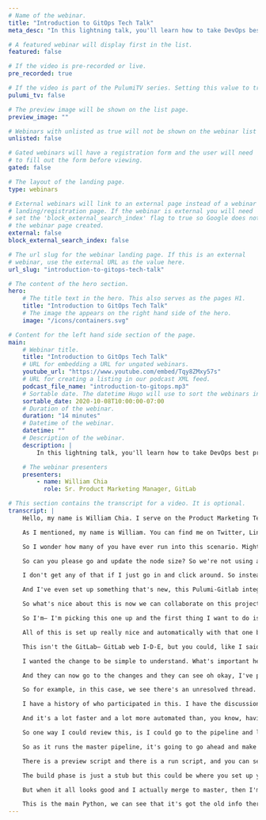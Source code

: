 ```yaml
---
# Name of the webinar.
title: "Introduction to GitOps Tech Talk"
meta_desc: "In this lightning talk, you'll learn how to take DevOps best practices used for application development and apply them to infrastructure automation."

# A featured webinar will display first in the list.
featured: false

# If the video is pre-recorded or live.
pre_recorded: true

# If the video is part of the PulumiTV series. Setting this value to true will list the video in the "PulumiTV" section.
pulumi_tv: false

# The preview image will be shown on the list page.
preview_image: ""

# Webinars with unlisted as true will not be shown on the webinar list
unlisted: false

# Gated webinars will have a registration form and the user will need
# to fill out the form before viewing.
gated: false

# The layout of the landing page.
type: webinars

# External webinars will link to an external page instead of a webinar
# landing/registration page. If the webinar is external you will need
# set the 'block_external_search_index' flag to true so Google does not index
# the webinar page created.
external: false
block_external_search_index: false

# The url slug for the webinar landing page. If this is an external
# webinar, use the external URL as the value here.
url_slug: "introduction-to-gitops-tech-talk"

# The content of the hero section.
hero:
    # The title text in the hero. This also serves as the pages H1.
    title: "Introduction to GitOps Tech Talk"
    # The image the appears on the right hand side of the hero.
    image: "/icons/containers.svg"

# Content for the left hand side section of the page.
main:
    # Webinar title.
    title: "Introduction to GitOps Tech Talk"
    # URL for embedding a URL for ungated webinars.
    youtube_url: "https://www.youtube.com/embed/Tqy8ZMxy57s"
    # URL for creating a listing in our podcast XML feed.
    podcast_file_name: "introduction-to-gitops.mp3"
    # Sortable date. The datetime Hugo will use to sort the webinars in date order.
    sortable_date: 2020-10-08T10:00:00-07:00
    # Duration of the webinar.
    duration: "14 minutes"
    # Datetime of the webinar.
    datetime: ""
    # Description of the webinar.
    description: |
        In this lightning talk, you'll learn how to take DevOps best practices used for application development such as version control, collaboration, compliance, and CI/CD, and apply them to infrastructure automation.

    # The webinar presenters
    presenters:
        - name: William Chia
          role: Sr. Product Marketing Manager, GitLab

# This section contains the transcript for a video. It is optional.
transcript: |
    Hello, my name is William Chia. I serve on the Product Marketing Team at GitLab. In the next 15 minutes I'm going to show you how to manage E-K-S kubernetes clusters on A-W-S with GitLab and Pulumi using GitOps principles for collaboration and compliance. At the end, I'll walk you through all of the code that I'm using to make it all happen so that you can try it out yourself. To get started let me go ahead and share my screen. This is an introduction to GitOps and I'm happy to be here at the Cloud Engineering Summit.

    As I mentioned, my name is William. You can find me on Twitter, LinkedIn and I would love to connect with you all. And as I mentioned all of the code and links, I'll be showing today, are in this GitLab repository. GitLab dot come slash William Chia slash A-W-S dash P-Y dash E-K-S. I’ve mirrored all the code here so you can check it out yourselves. And if there's anything interesting or you have any questions, please do go ahead and tweet it out. You can tweet me at @TheWilliamChia. Use the hashtag #Cloud EngineeringSummit or hashtag #GitOps.

    So I wonder how many of you have ever run into this scenario. Might be a little familiar. You are logged into the A-W-S console and you need to do some type of infrastructure management, but it's not exactly designed for collaboration. For example, here I have an E-K-S node group that's part of a kubernetes cluster and I can see that it's got a four node maximum with three node desire state. And I've heard from my dev team that this is— this is kind of a bit large. Really this should be smaller or really I only need two nodes. This is a small service doesn't get a lot of traffic.

    So can you please go and update the node size? So we're not using as many resources. Well, one way to do it is I can just click around in a GUI and edit and make the changes and go ahead and save those, but the problem is, who knows about it. How did I know I made the right changes? What kind of review did it go through? Where's the record of the actions taken? And is that record in context of all of my other infrastructure changes? You can see— and for that matter if somebody else wants to do the same thing again, you have the same problem arise, or the same situation arise, and you want to modify the infra to match that, where's the record of that? How do I understand any of those things?

    I don't get any of that if I just go in and click around. So instead what I want to do is, I want to use GitOps, I want to use infrastructure as code using Pulumi to manage this. So let me show you what that looks like. Here I have a repo and I've taken this repo as a sample from Pulumi’s examples. They're all here in this GitHub repo. I happen to use the Python E-K-S one, but if you look at this example, you can find almost any cloud and any language, there's a lot to start with there. Additionally, I've set it up for GitLab’s C-I-C-D and that instruction is here. I'll walk you through this code at the end.

    And I've even set up something that's new, this Pulumi-Gitlab integration. And with this webhook, you get some cool interaction that I’ll show a bit later on in the demo. So let me show you a GitOps workflow to go ahead and update that cluster. The first thing is, let's say someone on our dev team is going to log a new issue in GitLab and they're going to say reduce the node size, using too much power, need less power. Usually we need more power. But in this case we need less power. We want to slim it down.

    So what's nice about this is now we can collaborate on this project. I can leave comments and this sort of thing. And let's say in this case this is a comment bot, but let's just imagine it's someone on the dev team or perhaps a— an engineering manager and they're going to assign the task to me to go pick it up. Maybe send me a note with a tag so that I get a notification. Can you pick this one up? And then if we look at the view from my own GitLab, I can see I probably got a to-do here. And I can see hey, can you pick this one up? So I'll go ahead and take a look at that and I can say @cbot2000, yeah, no prob.

    So I'm— I'm picking this one up and the first thing I want to do is from this issue, I want to create a merge request and what that's going to do is create a new branch for me, so that I can start working on this request and it's going to start a merge request to merge that branch back into master and it's going to tie this to the issue so that when this gets merged it's going to go ahead and close this. Last thing it's going to do is going to mark it as a draft, so people know I'm still working on this and they don't don't merge it automatically.

    All of this is set up really nice and automatically with that one button. So the next thing is, I might check out the branch and work on it locally, but I'm going to go ahead and open this up in my web I-D-E. Here I have my all of my YAML and code set up. I'll walk through this in a little bit when you can see how it works and then I'll show you what it's doing. But in this case, I'm using this Pulumi Python to set the size with infrastructure as code rather than a manual click. So for example, let's set this down to a node size of two, and I'm going to say reduce nodes to two. And go ahead and commit that.

    This isn't the GitLab— GitLab web I-D-E, but you could, like I said, you could do this locally as well. So now I can see that a few things have happened since I've committed that code. It's kicked off a pipeline to go ahead and test that out. So I think this is probably ready. I'm going to mark it is ready and I'm going to go ahead and tag for review @cbot2000 How does this look to you? And even though I'm using a kind of trivial example here, I'm just changing a few nodes.

    I wanted the change to be simple to understand. What's important here is this collaboration. This is how as platform engineers, infrastructure and operations engineers, you can collaborate with each other or collaborate with your dev teams so that you have collaboration between developers, a security team, the operations team, all in one place. So if we look now back at our comment box view of the— of the issue they see, okay here is this related merge request.

    And they can now go to the changes and they can see oh okay, I've put it to two and maybe they might make a comment, you know, looks good, or maybe if there's a question they could provide an in-line suggestion, you know, maybe to make it three instead of two, not 23, but in this case we think that two looks good. We're going to add that comment. And others can add those kind of in-line comments, and what that does is creates an unresolved thread here. So this is really nice because when we go through, we can look at the merge request. And see all of our feedback from our peers.

    So for example, in this case, we see there's an unresolved thread. We're going to jump to that thread. In this case we're just being told this looks good, but maybe it might be something to address and when we address that problem, then we can resolve the thread so we can see, we'll go ahead and resolve the thread. And that'll make the change ready to merge. We can also see that our pipeline passed and it all looks good. What I can do now is, go ahead and merge the code because it's been reviewed and what's really nice about this is in my Git— Git commit history, I have a history of what exact changes were made.

    I have a history of who participated in this. I have the discussion that took place. I was able to collaborate. So even with this small trivial change, I've been able to have a lot of collaboration and even have some compliance capabilities. For example, let's say you might want a lot of people to be able to suggest changes to your infrastructure. Anybody could make a merge request to suggest a change, but you could lock down the permission so that maybe only a few people have that ability to merge or approve. And so this allows you to stay compliant as well with your internal compliance policies, or if you have regulatory compliance.

    And it's a lot faster and a lot more automated than, you know, having that change management meeting. This is a much more modern way to do it. What I can see here is as I've merged, it’s gone and kicked off a pipeline to go ahead and do my master pipeline where I have a build and an infrastructure update. And the last thing that I want to show that's really neat is, here is the Pulumi integration. So even though this comment was left by the comment bot, you can see I didn't leave it. This was done via the integration and what it's done is set the Pulumi plan output directly as a comment.

    So one way I could review this, is I could go to the pipeline and look at the actual job. And I can see the job that's run. I can even go to the permalink which is really nice. I can open this up inside of Pulumi console. I get a lot of nice changes here. I can see what was updated, but instead of having to make all of those clicks and all of those steps, with that one webhook that we set up, we get a comment here to show us what the update and what the change was made from Pulumi.

    So as it runs the master pipeline, it's going to go ahead and make those changes, update those in my cluster. We’ll take a look at those in just a moment. Let me walk you through some of the code. So as I mentioned, I started with the basic A-W-S Python E-K-S example that I just downloaded off the repository and I just made a few changes. One of the changes was I added the GitLab C-I-C-D configuration and this added three scripts here. A setup script, which basically just logs into Pulumi. So when this setup script runs, it's going to log me in.

    There is a preview script and there is a run script, and you can see these are exactly the same. The only difference is this one runs Pulumi Preview. So it's going to show me the changes, but not actually enact them, and this one actually runs Pulumi Up and go ahead— go ahead and make the changes. And this is my GitLab C-I YAML file. So this is the file that is configuring these pipelines that are running. You can see I've got two stages here, a build an infrastructure update.

    The build phase is just a stub but this could be where you set up your U-I, your service, and the infrastructure update is the one we care about. So what we're doing here is on the master branch we are running the Run Pulumi, or the Pulumi Up script, to enact the changes. And on the merge request we're running the preview. So when we have a merge request, this is the test, I just want to see the preview. I don't, you know, every time I make a change in a merge request, I don't want it to actually go in and enact those changes, I just want to preview them.

    But when it all looks good and I actually merge to master, then I'm actually going to run the Pulumi Up and enact those changes on A-W-S. And the last thing I'll point out, a really nice feature, is that in order to make this really easy is I've just pulled the Pulumi Python image off of Docker Hub, so that it already has Pulumi installed when it goes to run my C-C-D. It just pulls in this image and it can just start executing these commands. That's a— that's the basic setup.

    This is the main Python, we can see that it's got the old info there, but if I do a Git pull, it'll— it'll pull my changes and I can see, there we go, now it's updated. And let's go take a look at that master branch. It looks like it has finished running. It's completed successfully and in theory, if it's all goes well, and we look at our A-W-S cluster, we can see we now have two nodes. It's the same change. But in this case, we've done it in a way that's collaboration. We've done it through compliance. We call this GitOps. Operations by Git request. Thanks a lot for watching. Please do reach out to me on Twitter and have an excellent day. Cheers.
---
```

